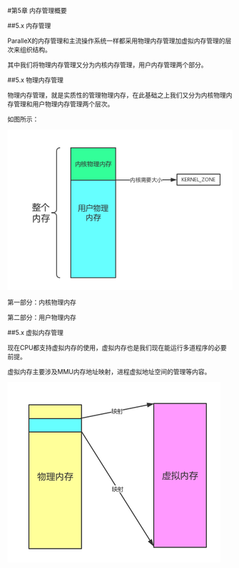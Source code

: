 #第5章 内存管理概要

##5.x 内存管理

ParalleX的内存管理和主流操作系统一样都采用物理内存管理加虚拟内存管理的层次来组织结构。

其中我们将物理内存管理又分为内核内存管理，用户内存管理两个部分。

##5.x 物理内存管理

物理内存管理，就是实质性的管理物理内存，在此基础之上我们又分为内核物理内存管理和用户物理内存管理两个层次。

如图所示：

![ss](./image/内存管理模型.png)

第一部分：内核物理内存

第二部分：用户物理内存

##5.x 虚拟内存管理

现在CPU都支持虚拟内存的使用，虚拟内存也是我们现在能运行多道程序的必要前提。

虚拟内存主要涉及MMU内存地址映射，进程虚拟地址空间的管理等内容。

![ss](./image/虚拟内存.png)






